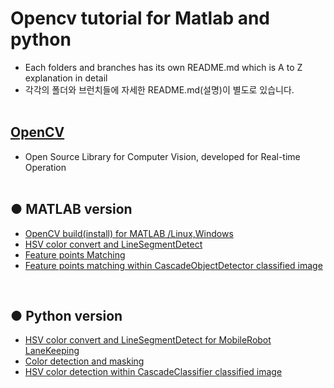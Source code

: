 # Opencv tutorial for Matlab and python
+ Each folders and branches has its own README.md which is A to Z explanation in detail
+ 각각의 폴더와 브런치들에 자세한 README.md(설명)이 별도로 있습니다.
</br></br>

## [OpenCV](https://opencv.org/)
+ Open Source Library for Computer Vision, developed for Real-time Operation
<br><br>
## ● MATLAB version
+ [OpenCV build(install) for MATLAB /Linux,Windows](https://github.com/engcang/Opencv_tutorial_Matlab_and_python/tree/master/OpenCV_build_MATLAB)
+ [HSV color convert and LineSegmentDetect]()
+ [Feature points Matching]()
+ [Feature points matching within CascadeObjectDetector classified image]()
<br>

## ● Python version
+ [HSV color convert and LineSegmentDetect for MobileRobot LaneKeeping]()
+ [Color detection and masking]()
+ [HSV color detection within CascadeClassifier classified image]()
